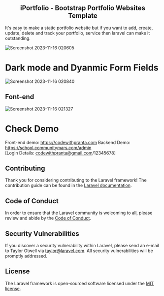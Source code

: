 <h2 align="center">iPortfolio - Bootstrap Portfolio Websites Template</h2>

<p>It's easy to make a static portfolio website but if you want to add, create, update, delete and track your portfolio, service then laravel can make it outstanding.</p>

![Screenshot 2023-11-16 020605](https://github.com/CodeWithPranta/iPortfolio-laravel/assets/101281745/19098c83-e201-4373-a6b4-fc5f4279e04d)

# Dark mode and Dyanmic Form Fields
![Screenshot 2023-11-16 020840](https://github.com/CodeWithPranta/iPortfolio-laravel/assets/101281745/f24fb7ec-5e70-47c7-9c13-78e68bf0a70c)

## Font-end
![Screenshot 2023-11-16 021327](https://github.com/CodeWithPranta/iPortfolio-laravel/assets/101281745/eebe432e-b04b-47f1-9df4-d0df61865007)

# Check Demo 
  Front-end demo:  https://codewithpranta.com 
  Backend Demo: https://school.communitymars.com/admin   
  [Login Details: codewithpranta@gmail.com/12345678]

## Contributing

Thank you for considering contributing to the Laravel framework! The contribution guide can be found in the [Laravel documentation](https://laravel.com/docs/contributions).

## Code of Conduct

In order to ensure that the Laravel community is welcoming to all, please review and abide by the [Code of Conduct](https://laravel.com/docs/contributions#code-of-conduct).

## Security Vulnerabilities

If you discover a security vulnerability within Laravel, please send an e-mail to Taylor Otwell via [taylor@laravel.com](mailto:taylor@laravel.com). All security vulnerabilities will be promptly addressed.

## License

The Laravel framework is open-sourced software licensed under the [MIT license](https://opensource.org/licenses/MIT).
